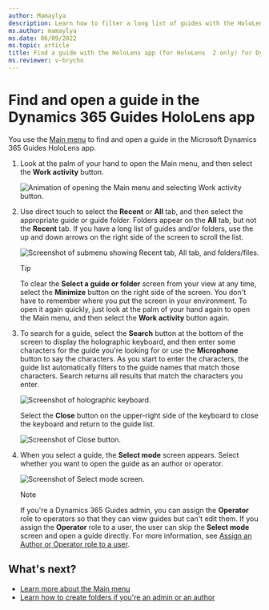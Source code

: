 ```yaml
---
author: Mamaylya
description: Learn how to filter a long list of guides with the HoloLens app (HoloLens 2 only) in Microsoft Dynamics 365 Guides to find the guide you're looking for.
ms.author: mamaylya
ms.date: 06/09/2022
ms.topic: article
title: Find a guide with the HoloLens app (for HoloLens  2 only) for Dynamics 365 Guides
ms.reviewer: v-brycho
---
```


# Find and open a guide in the Dynamics 365 Guides HoloLens app 

You use the [Main menu](main-menu.md) to find and open a guide in the Microsoft Dynamics 365 Guides HoloLens app. 

1. Look at the palm of your hand to open the Main menu, and then select the **Work activity** button.

    ![Animation of opening the Main menu and selecting Work activity button.](media/MinimizeMaximize.gif "Animation of opening the Main menu and selecting the Work activity button")
    
2. Use direct touch to select the **Recent** or **All** tab, and then select the appropriate guide or guide folder. Folders appear on the **All** tab, but not the **Recent** tab. If you have a long list of guides and/or folders, use the up and down arrows on the right side of the screen to scroll the list. 

    ![Screenshot of submenu showing Recent tab, All tab, and folders/files.](media/submenu-recent-all.PNG "Screenshot of submenu showing Recent tab, All tab, and folders/files") 

    > [!TIP]
    > To clear the **Select a guide or folder** screen from your view at any time, select the **Minimize** button on the right side of the screen. You don't have to remember where you put the screen in your environment. To open it again quickly, just look at the palm of your hand again to open the Main menu, and then select the **Work activity** button again. 

3. To search for a guide, select the **Search** button at the bottom of the screen to display the holographic keyboard, and then enter some characters for the guide you're looking for or use the **Microphone** button to say the characters. As you start to enter the characters, the guide list automatically filters to the guide names that match those characters. Search returns all results that match the characters you enter. 

    ![Screenshot of holographic keyboard.](media/hololens-app-search.jpg "Screenshot of holographic keyboard")

    Select the **Close** button on the upper-right side of the keyboard to close the keyboard and return to the guide list.

    ![Screenshot of Close button.](media/search-close-button.PNG "Screenshot of Close button")

4. When you select a guide, the **Select mode** screen appears. Select whether you want to open the guide as an author or operator.

    ![Screenshot of Select mode screen.](media/select-mode.png "Screenshot of Select mode screen")
    
    > [!NOTE]
    > If you're a Dynamics 365 Guides admin, you can assign the **Operator** role to operators so that they can view guides but can't edit them. If you assign the **Operator** role to a user, the user can skip the **Select mode** screen and open a guide directly. For more information, see [Assign an Author or Operator role to a user](assign-role.md).

## What's next?

- [Learn more about the Main menu](main-menu.md)
- [Learn how to create folders if you're an admin or an author](admin-create-folders.md)

